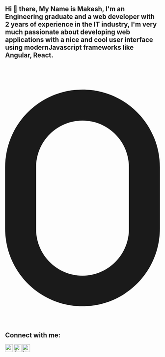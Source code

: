 ## Hi 👋 there, My Name is Makesh, I'm an Engineering graduate and a web developer with 2 years of experience in the IT industry, I'm very much passionate about developing web applications with a nice and cool user interface using modernJavascript frameworks like Angular, React.

<br />


<svg aria-hidden="true" focusable="false" data-prefix="fas" data-icon="0" class="svg-inline--fa fa-0" role="img" xmlns="http://www.w3.org/2000/svg" viewBox="0 0 320 512"><path fill="currentColor" d="M160 32.01c-88.37 0-160 71.63-160 160v127.1c0 88.37 71.63 160 160 160s160-71.63 160-160V192C320 103.6 248.4 32.01 160 32.01zM256 320c0 52.93-43.06 96-96 96c-52.93 0-96-43.07-96-96V192c0-52.94 43.07-96 96-96c52.94 0 96 43.06 96 96V320z"></path></svg>



## Connect with me:
[<img align="left" alt="makesh.in" width="25px" src="https://img.icons8.com/material-outlined/24/4a90e2/globe--v2.svg" />][website]
[<img align="left" alt="Twitter" width="25px" color="red" src="https://cdn.jsdelivr.net/npm/simple-icons@v3/icons/twitter.svg" />][twitter]
[<img align="left" alt="LinkedIn" width="25px" src="https://img.icons8.com/ios-filled/250/4a90e2/linkedin.png" />][linkedin]

<!--
**makesh-kumar/makesh-kumar** is a ✨ _special_ ✨ repository because its `README.md` (this file) appears on your GitHub profile.

Here are some ideas to get you started:

- 🔭 I’m currently working on ...
- 🌱 I’m currently learning ...
- 👯 I’m looking to collaborate on ...
- 🤔 I’m looking for help with ...
- 💬 Ask me about ...
- 📫 How to reach me: ...
- 😄 Pronouns: ...
- ⚡ Fun fact: ...
-->

[website]: http://makesh.in
[twitter]: https://twitter.com/this_is_makesh
[linkedin]: https://linkedin.com/in/makesh-kumar/
